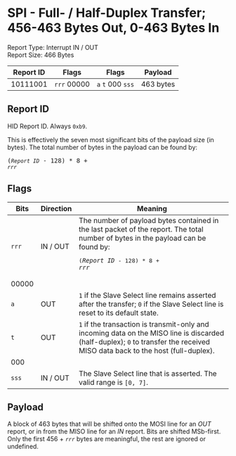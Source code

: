
# SPI - Full- / Half-Duplex Transfer; 456-463 Bytes Out, 0-463 Bytes In
Report Type: Interrupt IN / OUT<br />
Report Size: 466 Bytes

| Report ID | Flags | Flags | Payload |
|-----------|-------|-------|---------|
| 10111001 | `rrr`&nbsp;00000 | `a`&nbsp;`t`&nbsp;000&nbsp;`sss` | 463 bytes |

## Report ID
HID Report ID.  Always `0xb9`.

This is effectively the seven most significant bits of the payload size (in bytes).  The total number of bytes in the payload can be found by: <pre>(*`Report ID`* - 128) * 8 + *`rrr`*</pre>

## Flags
| Bits  | Direction | Meaning |
|-------|-----------|---------|
| `rrr` | IN / OUT  | The number of payload bytes contained in the last packet of the report.  The total number of bytes in the payload can be found by: <pre>(*`Report ID`* - 128) * 8 + *`rrr`*</pre> |
| 00000 |          |                                                                       |
| `a`   | OUT      | `1` if the Slave Select line remains asserted after the transfer; `0` if the Slave Select line is reset to its default state. |
| `t`   | OUT      | `1` if the transaction is transmit-only and incoming data on the MISO line is discarded (half-duplex); `0` to transfer the received MISO data back to the host (full-duplex). |
| 000   |          |                                                                       |
| `sss` | IN / OUT | The Slave Select line that is asserted.  The valid range is `[0, 7]`. |

## Payload
A block of 463 bytes that will be shifted onto the MOSI line for an *OUT* report, or in from the MISO line for an *IN* report.  Bits are shifted MSb-first.  Only the first 456 + *`rrr`* bytes are meaningful, the rest are ignored or undefined.

